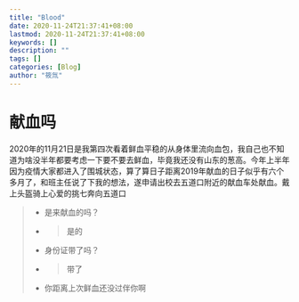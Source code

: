 ```yaml
---
title: "Blood"
date: 2020-11-24T21:37:41+08:00
lastmod: 2020-11-24T21:37:41+08:00
keywords: []
description: ""
tags: []
categories: [Blog]
author: "筱氚"
---
```

# 献血吗
2020年的11月21日是我第四次看着鲜血平稳的从身体里流向血包，我自己也不知道为啥没半年都要考虑一下要不要去鲜血，毕竟我还没有山东的葱高。今年上半年因为疫情大家都进入了围城状态，算了算日子距离2019年献血的日子似乎有六个多月了，和班主任说了下我的想法，遂申请出校去五道口附近的献血车处献血。戴上头盔骑上心爱的挑七奔向五道口
> - 是来献血的吗？
> - > 是的
> - 身份证带了吗？
> - > 带了
> - 你距离上次鲜血还没过伴你啊